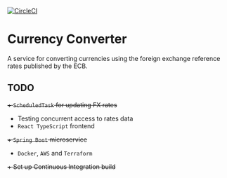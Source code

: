 [![CircleCI](https://circleci.com/gh/roch1/currency-converter.svg?style=sheild)](https://circleci.com/gh/roch1/currency-converter)

# Currency Converter
A service for converting currencies using the foreign exchange reference rates published by the ECB.

## TODO
~~+ `ScheduledTask` for updating FX rates~~
+ Testing concurrent access to rates data
+ `React TypeScript` frontend

~~+ `Spring Boot` microservice~~

+ `Docker`, `AWS` and `Terraform`

~~+ Set up Continuous Integration build~~
